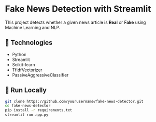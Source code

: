 #  Fake News Detection with Streamlit

This project detects whether a given news article is **Real** or **Fake** using Machine Learning and NLP.

## 🔧 Technologies
- Python
- Streamlit
- Scikit-learn
- TfidfVectorizer
- PassiveAggressiveClassifier

## 🚀 Run Locally
```bash
git clone https://github.com/yourusername/fake-news-detector.git
cd fake-news-detector
pip install -r requirements.txt
streamlit run app.py
